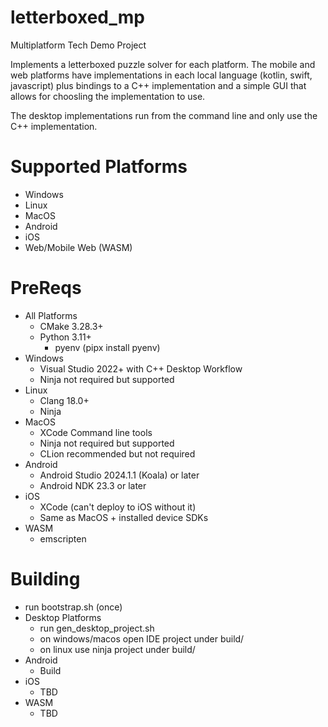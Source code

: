 # letterboxed_mp

Multiplatform Tech Demo Project

Implements a letterboxed puzzle solver for each platform.
The mobile and web platforms have implementations in each local language (kotlin, swift, javascript) plus bindings to a C++ implementation and a simple GUI that allows for choosling the implementation to use.

The desktop implementations run from the command line and only use the C++ implementation.

Supported Platforms
===================
* Windows
* Linux
* MacOS
* Android
* iOS
* Web/Mobile Web (WASM)

PreReqs
=======
* All Platforms
    * CMake 3.28.3+
    * Python 3.11+
        * pyenv (pipx install pyenv)
* Windows
    * Visual Studio 2022+ with C++ Desktop Workflow
    * Ninja not required but supported
* Linux
    * Clang 18.0+
    * Ninja
* MacOS
    * XCode Command line tools
    * Ninja not required but supported
    * CLion recommended but not required
* Android
    * Android Studio 2024.1.1 (Koala) or later
    * Android NDK 23.3 or later
* iOS
    * XCode (can't deploy to iOS without it)
    * Same as MacOS + installed device SDKs
* WASM
    * emscripten

Building
========
* run bootstrap.sh (once)
* Desktop Platforms
    * run gen_desktop_project.sh
    * on windows/macos open IDE project under build/
    * on linux use ninja project under build/
* Android
    * Build
* iOS
    * TBD
* WASM
    * TBD
